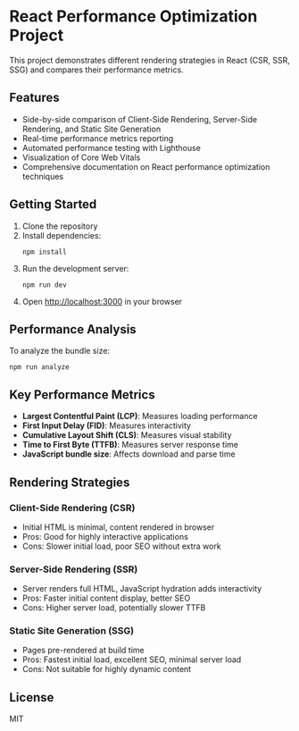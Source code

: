# React Performance Optimization Project

This project demonstrates different rendering strategies in React (CSR, SSR, SSG) and compares their performance metrics.

## Features

- Side-by-side comparison of Client-Side Rendering, Server-Side Rendering, and Static Site Generation
- Real-time performance metrics reporting
- Automated performance testing with Lighthouse
- Visualization of Core Web Vitals
- Comprehensive documentation on React performance optimization techniques

## Getting Started

1. Clone the repository
2. Install dependencies:
   ```
   npm install
   ```
3. Run the development server:
   ```
   npm run dev
   ```
4. Open [http://localhost:3000](http://localhost:3000) in your browser

## Performance Analysis

To analyze the bundle size:
```
npm run analyze
```

## Key Performance Metrics

- **Largest Contentful Paint (LCP)**: Measures loading performance
- **First Input Delay (FID)**: Measures interactivity
- **Cumulative Layout Shift (CLS)**: Measures visual stability
- **Time to First Byte (TTFB)**: Measures server response time
- **JavaScript bundle size**: Affects download and parse time

## Rendering Strategies

### Client-Side Rendering (CSR)
- Initial HTML is minimal, content rendered in browser
- Pros: Good for highly interactive applications
- Cons: Slower initial load, poor SEO without extra work

### Server-Side Rendering (SSR)
- Server renders full HTML, JavaScript hydration adds interactivity
- Pros: Faster initial content display, better SEO
- Cons: Higher server load, potentially slower TTFB

### Static Site Generation (SSG)
- Pages pre-rendered at build time
- Pros: Fastest initial load, excellent SEO, minimal server load
- Cons: Not suitable for highly dynamic content

## License

MIT